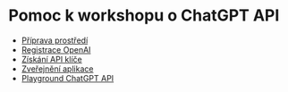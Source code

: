# Pomoc k workshopu o ChatGPT API

- [Příprava prostředí](/Prostředí.md)
- [Registrace OpenAI](/API-klíč.md#registrace-openai)
- [Získání API klíče](/API-klíč.md#získání-api-klíče)
- [Zveřejnění aplikace](/deploy-aplikace.md)
- <a href="https://platform.openai.com/playground?mode=chat" target="_blank">Playground ChatGPT API</a>
